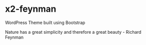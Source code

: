 # x2-feynman
WordPress Theme built using Bootstrap

Nature has a great simplicity and therefore a great beauty - Richard Feynman
